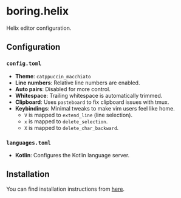 # boring.helix

Helix editor configuration.

## Configuration

### `config.toml`

*   **Theme**: `catppuccin_macchiato`
*   **Line numbers**: Relative line numbers are enabled.
*   **Auto pairs**: Disabled for more control.
*   **Whitespace**: Trailing whitespace is automatically trimmed.
*   **Clipboard**: Uses `pasteboard` to fix clipboard issues with tmux.
*   **Keybindings**: Minimal tweaks to make vim users feel like home.
    *   `V` is mapped to `extend_line` (line selection).
    *   `x` is mapped to `delete_selection`.
    *   `X` is mapped to `delete_char_backward`.

### `languages.toml`

*   **Kotlin**: Configures the Kotlin language server.
## Installation

You can find installation instructions from [here](https://github.com/boringconfigs/#installation).
